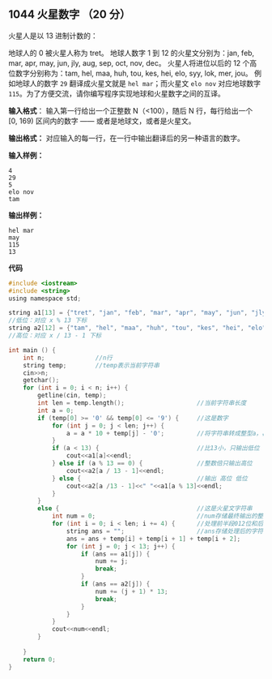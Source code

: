 ﻿## 1044 火星数字 （20 分）

火星人是以 13 进制计数的：

地球人的 0 被火星人称为 tret。
地球人数字 1 到 12 的火星文分别为：jan, feb, mar, apr, may, jun, jly, aug, sep, oct, nov, dec。
火星人将进位以后的 12 个高位数字分别称为：tam, hel, maa, huh, tou, kes, hei, elo, syy, lok, mer, jou。
例如地球人的数字 `29` 翻译成火星文就是 `hel mar`；而火星文 `elo nov` 对应地球数字 `115`。为了方便交流，请你编写程序实现地球和火星数字之间的互译。

**输入格式**：
输入第一行给出一个正整数 N（<100），随后 N 行，每行给出一个 [0, 169) 区间内的数字 —— 或者是地球文，或者是火星文。

**输出格式：**
对应输入的每一行，在一行中输出翻译后的另一种语言的数字。

**输入样例：**

    4
    29
    5
    elo nov
    tam

**输出样例：**

    hel mar
    may
    115
    13

**代码**

```c
#include <iostream>
#include <string>
using namespace std;

string a1[13] = {"tret", "jan", "feb", "mar", "apr", "may", "jun", "jly", "aug", "sep", "oct", "nov", "dec"};
//低位：对应 x % 13 下标 
string a2[12] = {"tam", "hel", "maa", "huh", "tou", "kes", "hei", "elo", "syy", "lok", "mer", "jou"};
//高位：对应 x / 13 - 1 下标 

int main () {
	int n;				//n行 
	string temp;		//temp表示当前字符串
	cin>>n;
	getchar();
	for (int i = 0; i < n; i++) {
		getline(cin, temp);	
		int len = temp.length();					//当前字符串长度 
		int a = 0;									
		if (temp[0] >= '0' && temp[0] <= '9') {		//这是数字 
			for (int j = 0; j < len; j++) {
				a = a * 10 + temp[j] - '0';			//将字符串转成整型a，再到相应数组里面找对应的火星文string 
			}
			if (a < 13) {							//比13小，只输出低位 
				cout<<a1[a]<<endl;
			} else if (a % 13 == 0) {				//整数倍只输出高位 
				cout<<a2[a / 13 - 1]<<endl;
			} else {								//输出 高位 低位 
				cout<<a2[a /13 - 1]<<" "<<a1[a % 13]<<endl;
			}
		}
		else {										//这是火星文字符串 
			int num = 0;							//num存储最终输出的整型数字 
			for (int i = 0; i < len; i += 4) {		//处理前半段012位和后半段456位 
				string ans = ""; 					//ans存储处理后的字符串 
				ans = ans + temp[i] + temp[i + 1] + temp[i + 2];
				for (int j = 0; j < 13; j++) {
					if (ans == a1[j]) {				
						num += j;
						break;
					}
					if (ans == a2[j]) {
						num += (j + 1) * 13;
						break;
					}
				}
			}
			cout<<num<<endl;
		}
		
	}
	return 0;
}
```


